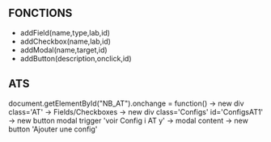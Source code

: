 ## FONCTIONS

- addField(name,type,lab,id)
- addCheckbox(name,lab,id)
- addModal(name,target,id) 
- addButton(description,onclick,id)

## ATS
document.getElementById("NB_AT").onchange = function()
-> new div class='AT'
    -> Fields/Checkboxes
    -> new div class='Configs' id='ConfigsAT1'
        -> new button modal trigger 'voir Config i AT y'
        -> modal content
    -> new button 'Ajouter une config'